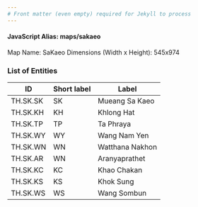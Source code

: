 ```yaml
---
# Front matter (even empty) required for Jekyll to process
---
```


#### JavaScript Alias: maps/sakaeo

Map Name: SaKaeo
Dimensions (Width x Height): 545x974

### List of Entities

| ID       | Short label | Label           |
| -------- | ----------- | --------------- |
| TH.SK.SK | SK          | Mueang Sa Kaeo  |
| TH.SK.KH | KH          | Khlong Hat      |
| TH.SK.TP | TP          | Ta Phraya       |
| TH.SK.WY | WY          | Wang Nam Yen    |
| TH.SK.WN | WN          | Watthana Nakhon |
| TH.SK.AR | WN          | Aranyaprathet   |
| TH.SK.KC | KC          | Khao Chakan     |
| TH.SK.KS | KS          | Khok Sung       |
| TH.SK.WS | WS          | Wang Sombun     |
